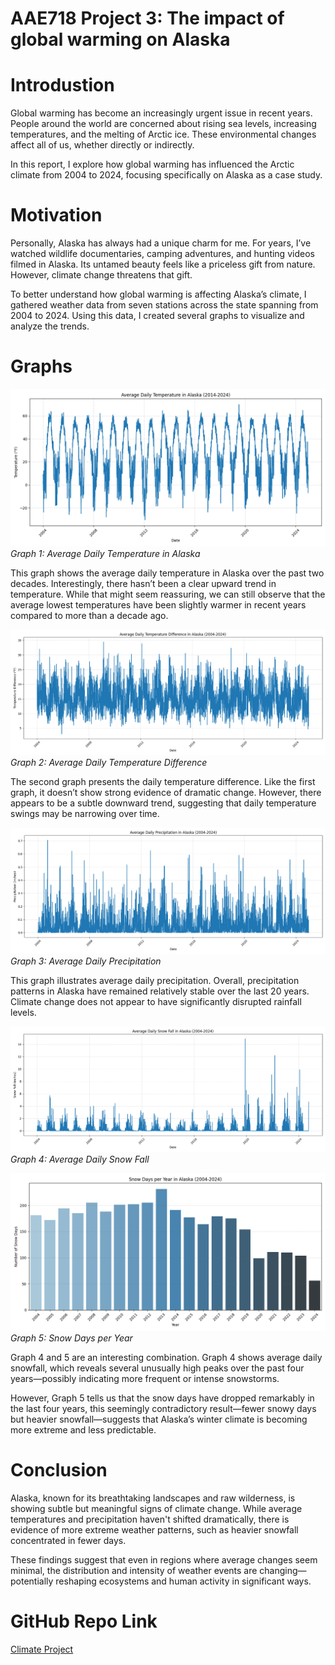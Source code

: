 # AAE718 Project 3: The impact of global warming on Alaska
# Introdustion

Global warming has become an increasingly urgent issue in recent years. People around the world are concerned about rising sea levels, increasing temperatures, and the melting of Arctic ice. These environmental changes affect all of us, whether directly or indirectly.

In this report, I explore how global warming has influenced the Arctic climate from 2004 to 2024, focusing specifically on Alaska as a case study.

# Motivation

Personally, Alaska has always had a unique charm for me. For years, I’ve watched wildlife documentaries, camping adventures, and hunting videos filmed in Alaska. Its untamed beauty feels like a priceless gift from nature. However, climate change threatens that gift.

To better understand how global warming is affecting Alaska’s climate, I gathered weather data from seven stations across the state spanning from 2004 to 2024. Using this data, I created several graphs to visualize and analyze the trends.

# Graphs

![alt text](average_daily_temperature_alaska.png)
*Graph 1: Average Daily Temperature in Alaska*

This graph shows the average daily temperature in Alaska over the past two decades. Interestingly, there hasn’t been a clear upward trend in temperature. While that might seem reassuring, we can still observe that the average lowest temperatures have been slightly warmer in recent years compared to more than a decade ago.


![alt text](average_daily_temperature_difference_alaska.png)
*Graph 2: Average Daily Temperature Difference*

The second graph presents the daily temperature difference. Like the first graph, it doesn’t show strong evidence of dramatic change. However, there appears to be a subtle downward trend, suggesting that daily temperature swings may be narrowing over time.

![alt text](average_daily_precipitation_alaska.png)
*Graph 3: Average Daily Precipitation*

This graph illustrates average daily precipitation. Overall, precipitation patterns in Alaska have remained relatively stable over the last 20 years. Climate change does not appear to have significantly disrupted rainfall levels.

![alt text](average_daily_snow_fall_alaska.png)
*Graph 4: Average Daily Snow Fall*

![alt text](snow_days_per_year_alaska.png)
*Graph 5: Snow Days per Year*

Graph 4 and 5 are an interesting combination. Graph 4 shows average daily snowfall, which reveals several unusually high peaks over the past four years—possibly indicating more frequent or intense snowstorms.

However, Graph 5 tells us that the snow days have dropped remarkably in the last four years, this seemingly contradictory result—fewer snowy days but heavier snowfall—suggests that Alaska’s winter climate is becoming more extreme and less predictable.

# Conclusion

Alaska, known for its breathtaking landscapes and raw wilderness, is showing subtle but meaningful signs of climate change. While average temperatures and precipitation haven't shifted dramatically, there is evidence of more extreme weather patterns, such as heavier snowfall concentrated in fewer days.

These findings suggest that even in regions where average changes seem minimal, the distribution and intensity of weather events are changing—potentially reshaping ecosystems and human activity in significant ways.

# GitHub Repo Link
[Climate Project](https://github.com/WilliamJhong/Climate_Data_Project/tree/main)